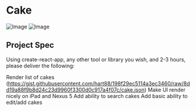 # **Cake**

![Image](/screenshots/cakes_nexus5.png)
![Image](/screenshots/cakes_ipad.png)

## Project Spec

Using create-react-app, any other tool or library you wish, and 2-3 hours, please deliver the following:

Render list of cakes (https://gist.githubusercontent.com/hart88/198f29ec5114a3ec3460/raw/8dd19a88f9b8d24c23d9960f3300d0c917a4f07c/cake.json)
Make UI render nicely on iPad and Nexus 5
Add ability to search cakes
Add basic ability to edit/add cakes
